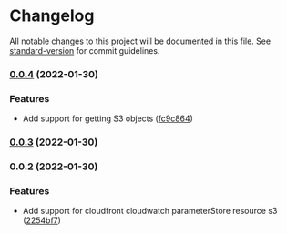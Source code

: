 # Changelog

All notable changes to this project will be documented in this file. See [standard-version](https://github.com/conventional-changelog/standard-version) for commit guidelines.

### [0.0.4](https://github.com/cloudlesslabs/awsx/compare/v0.0.3...v0.0.4) (2022-01-30)


### Features

* Add support for getting S3 objects ([fc9c864](https://github.com/cloudlesslabs/awsx/commit/fc9c8644611885933bf0c59b7dc05fd6c7a5a23a))

### [0.0.3](https://github.com/cloudlesslabs/awsx/compare/v0.0.2...v0.0.3) (2022-01-30)

### 0.0.2 (2022-01-30)


### Features

* Add support for cloudfront cloudwatch parameterStore resource s3 ([2254bf7](https://github.com/cloudlesslabs/awsx/commit/2254bf78731278d774045ab9651e315b93c2ca26))
